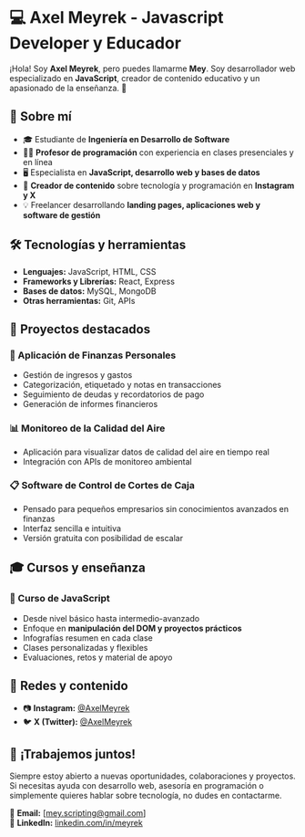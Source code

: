 # 💻 Axel Meyrek - Javascript Developer y Educador

¡Hola! Soy **Axel Meyrek**, pero puedes llamarme **Mey**. Soy desarrollador web especializado en **JavaScript**, creador de contenido educativo y un apasionado de la enseñanza. 🚀

## 🚀 Sobre mí
- 🎓 Estudiante de **Ingeniería en Desarrollo de Software**
- 👨‍🏫 **Profesor de programación** con experiencia en clases presenciales y en línea
- 🖥️ Especialista en **JavaScript, desarrollo web y bases de datos**
- 🎥 **Creador de contenido** sobre tecnología y programación en **Instagram y X**
- 💡 Freelancer desarrollando **landing pages, aplicaciones web y software de gestión**

## 🛠️ Tecnologías y herramientas
- **Lenguajes:** JavaScript, HTML, CSS
- **Frameworks y Librerías:** React, Express
- **Bases de datos:** MySQL, MongoDB
- **Otras herramientas:** Git, APIs


## 📌 Proyectos destacados
### 🌱 Aplicación de Finanzas Personales
- Gestión de ingresos y gastos
- Categorización, etiquetado y notas en transacciones
- Seguimiento de deudas y recordatorios de pago
- Generación de informes financieros

### 📊 Monitoreo de la Calidad del Aire
- Aplicación para visualizar datos de calidad del aire en tiempo real
- Integración con APIs de monitoreo ambiental

### 📋 Software de Control de Cortes de Caja
- Pensado para pequeños empresarios sin conocimientos avanzados en finanzas
- Interfaz sencilla e intuitiva
- Versión gratuita con posibilidad de escalar

## 🎓 Cursos y enseñanza
### 🚀 Curso de JavaScript
- Desde nivel básico hasta intermedio-avanzado
- Enfoque en **manipulación del DOM y proyectos prácticos**
- Infografías resumen en cada clase
- Clases personalizadas y flexibles
- Evaluaciones, retos y material de apoyo

## 📢 Redes y contenido
- 📷 **Instagram:** [@AxelMeyrek](https://www.instagram.com/axelmeyrek/)
- 🐦 **X (Twitter):** [@AxelMeyrek](https://twitter.com/axelmeyrek)

## 🤝 ¡Trabajemos juntos!
Siempre estoy abierto a nuevas oportunidades, colaboraciones y proyectos. Si necesitas ayuda con desarrollo web, asesoría en programación o simplemente quieres hablar sobre tecnología, no dudes en contactarme.

📩 **Email:** [mey.scripting@gmail.com]  
💼 **LinkedIn:** [linkedin.com/in/meyrek](https://www.linkedin.com/in/axelmeyrek/)
